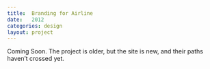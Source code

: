 ```yaml
---
title:  Branding for Airline
date:   2012
categories: design
layout: project
---
```


Coming Soon. The project is older, but the site is new, and their paths haven’t crossed yet.